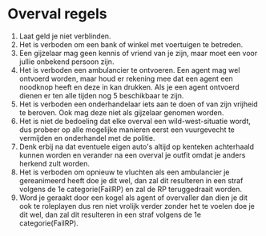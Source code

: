 # Overval regels

1. Laat geld je niet verblinden.
2. Het is verboden om een bank of winkel met voertuigen te betreden.
3. Een gijzelaar mag geen kennis of vriend van je zijn, maar moet een voor jullie onbekend persoon zijn.
4. Het is verboden een ambulancier te ontvoeren. Een agent mag wel ontvoerd worden, maar houd er rekening mee dat een agent een noodknop heeft en deze in kan drukken. Als je een agent ontvoerd dienen er ten alle tijden nog 5 beschikbaar te zijn.
5. Het is verboden een onderhandelaar iets aan te doen of van zijn vrijheid te beroven. Ook mag deze niet als gijzelaar genomen worden.
6. Het is niet de bedoeling dat elke overval een wild-west-situatie wordt, dus probeer op alle mogelijke manieren eerst een vuurgevecht te vermijden en onderhandel met de politie.
7. Denk erbij na dat eventuele eigen auto's altijd op kenteken achterhaald kunnen worden en verander na een overval je outfit omdat je anders herkend zult worden.
8. Het is verboden om opnieuw te vluchten als een ambulancier je gereanimeerd heeft doe je dit wel, dan zal dit resulteren in een straf volgens de 1e categorie(FailRP) en zal de RP teruggedraait worden.
9. Word je geraakt door een kogel als agent of overvaller dan dien je dit ook te roleplayen dus ren niet vrolijk verder zonder het te voelen doe je dit wel, dan zal dit resulteren in een straf volgens de 1e categorie(FailRP).
